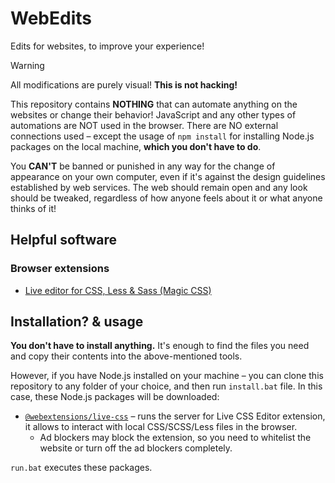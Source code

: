 # WebEdits

Edits for websites, to improve your experience!

> [!WARNING]
> All modifications are purely visual! **This is not hacking!**
>
> This repository contains **NOTHING** that can automate anything on the websites or change their behavior! JavaScript and any other types of automations are NOT used in the browser. There are NO external connections used – except the usage of `npm install` for installing Node.js packages on the local machine, **which you don't have to do**.
>
> You **CAN'T** be banned or punished in any way for the change of appearance on your own computer, even if it's against the design guidelines established by web services. The web should remain open and any look should be tweaked, regardless of how anyone feels about it or what anyone thinks of it!

## Helpful software

### Browser extensions

- [Live editor for CSS, Less & Sass (Magic CSS)](https://github.com/webextensions/live-css-editor)

## Installation? & usage

**You don't have to install anything.** It's enough to find the files you need and copy their contents into the above-mentioned tools.

However, if you have Node.js installed on your machine – you can clone this repository to any folder of your choice, and then run `install.bat` file. In this case, these Node.js packages will be downloaded:

- [`@webextensions/live-css`](https://www.npmjs.com/package/@webextensions/live-css) – runs the server for Live CSS Editor extension, it allows to interact with local CSS/SCSS/Less files in the browser.
    - Ad blockers may block the extension, so you need to whitelist the website or turn off the ad blockers completely.

`run.bat` executes these packages.